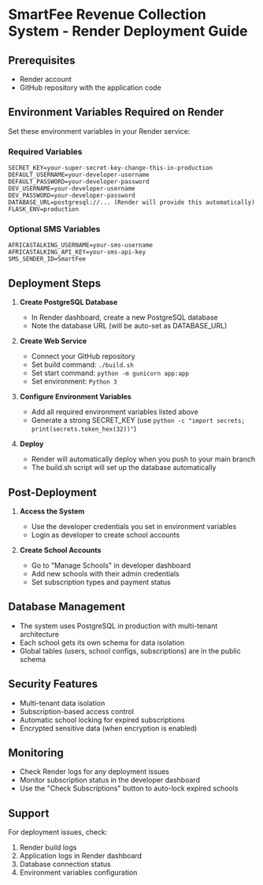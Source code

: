 # SmartFee Revenue Collection System - Render Deployment Guide

## Prerequisites
- Render account
- GitHub repository with the application code

## Environment Variables Required on Render

Set these environment variables in your Render service:

### Required Variables
```
SECRET_KEY=your-super-secret-key-change-this-in-production
DEFAULT_USERNAME=your-developer-username
DEFAULT_PASSWORD=your-developer-password
DEV_USERNAME=your-developer-username
DEV_PASSWORD=your-developer-password
DATABASE_URL=postgresql://... (Render will provide this automatically)
FLASK_ENV=production
```

### Optional SMS Variables
```
AFRICASTALKING_USERNAME=your-sms-username
AFRICASTALKING_API_KEY=your-sms-api-key
SMS_SENDER_ID=SmartFee
```

## Deployment Steps

1. **Create PostgreSQL Database**
   - In Render dashboard, create a new PostgreSQL database
   - Note the database URL (will be auto-set as DATABASE_URL)

2. **Create Web Service**
   - Connect your GitHub repository
   - Set build command: `./build.sh`
   - Set start command: `python -m gunicorn app:app`
   - Set environment: `Python 3`

3. **Configure Environment Variables**
   - Add all required environment variables listed above
   - Generate a strong SECRET_KEY (use `python -c "import secrets; print(secrets.token_hex(32))"`)

4. **Deploy**
   - Render will automatically deploy when you push to your main branch
   - The build.sh script will set up the database automatically

## Post-Deployment

1. **Access the System**
   - Use the developer credentials you set in environment variables
   - Login as developer to create school accounts

2. **Create School Accounts**
   - Go to "Manage Schools" in developer dashboard
   - Add new schools with their admin credentials
   - Set subscription types and payment status

## Database Management

- The system uses PostgreSQL in production with multi-tenant architecture
- Each school gets its own schema for data isolation
- Global tables (users, school configs, subscriptions) are in the public schema

## Security Features

- Multi-tenant data isolation
- Subscription-based access control
- Automatic school locking for expired subscriptions
- Encrypted sensitive data (when encryption is enabled)

## Monitoring

- Check Render logs for any deployment issues
- Monitor subscription status in the developer dashboard
- Use the "Check Subscriptions" button to auto-lock expired schools

## Support

For deployment issues, check:
1. Render build logs
2. Application logs in Render dashboard
3. Database connection status
4. Environment variables configuration
